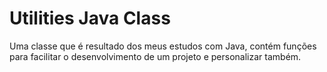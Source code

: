 # Utilities Java Class
 Uma classe que é resultado dos meus estudos com Java, contém funções para facilitar o desenvolvimento de um projeto e personalizar também.
